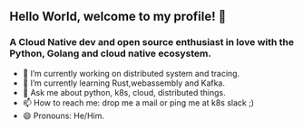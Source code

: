 ## Hello World, welcome to my profile! 👋

<!--
**rajibmitra/rajibmitra** is a ✨ _special_ ✨ repository because its `README.md` (this file) appears on your GitHub profile.

Here are some ideas to get you started:
-->
###  A Cloud Native dev and open source enthusiast in love with the Python, Golang and cloud native ecosystem. 

- 🔭 I’m currently working on distributed system and tracing.
- 🌱 I’m currently learning Rust,webassembly and Kafka.
- 💬 Ask me about python, k8s, cloud, distributed things.
- 📫 How to reach me: drop me a mail or ping me at k8s slack ;) 
- 😄 Pronouns: He/Him. 

